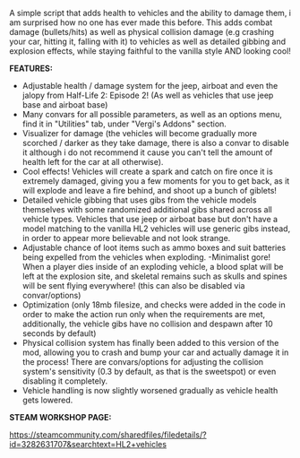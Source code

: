 A simple script that adds health to vehicles and the ability to damage them, i am surprised how no one has ever made this before.
This adds combat damage (bullets/hits) as well as physical collision damage (e.g crashing your car, hitting it, falling with it) to vehicles as well as detailed gibbing and explosion effects, while staying faithful to the vanilla style AND looking cool!

**FEATURES:**

- Adjustable health / damage system for the jeep, airboat and even the jalopy from Half-Life 2: Episode 2! (As well as vehicles that use jeep base and airboat base)
- Many convars for all possible parameters, as well as an options menu, find it in "Utilities" tab, under "Vergi's Addons" section.
- Visualizer for damage (the vehicles will become gradually more scorched / darker as they take damage, there is also a convar to disable it although i do not recommend it cause you can't tell the amount of health left for the car at all otherwise).
- Cool effects! Vehicles will create a spark and catch on fire once it is extremely damaged, giving you a few moments for you to get back, as it will explode and leave a fire behind, and shoot up a bunch of giblets!
- Detailed vehicle gibbing that uses gibs from the vehicle models themselves with some randomized additional gibs shared across all vehicle types. Vehicles that use jeep or airboat base but don't have a model matching to the vanilla HL2 vehicles will use generic gibs instead, in order to appear more believable and not look strange.
- Adjustable chance of loot items such as ammo boxes and suit batteries being expelled from the vehicles when exploding.
-Minimalist gore! When a player dies inside of an exploding vehicle, a blood splat will be left at the explosion site, and skeletal remains such as skulls and spines will be sent flying everywhere! (this can also be disabled via convar/options)
- Optimization (only 18mb filesize, and checks were added in the code in order to make the action run only when the requirements are met, additionally, the vehicle gibs have no collision and despawn after 10 seconds by default)
- Physical collision system has finally been added to this version of the mod, allowing you to crash and bump your car and actually damage it in the process! There are convars/options for adjusting the collision system's sensitivity (0.3 by default, as that is the sweetspot) or even disabling it completely.
- Vehicle handling is now slightly worsened gradually as vehicle health gets lowered.

**STEAM WORKSHOP PAGE:**

https://steamcommunity.com/sharedfiles/filedetails/?id=3282631707&searchtext=HL2+vehicles
